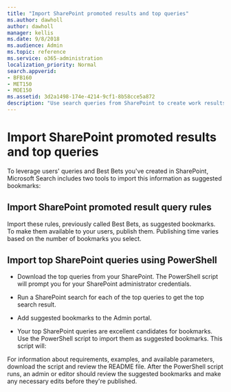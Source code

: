 ```yaml
---
title: "Import SharePoint promoted results and top queries"
ms.author: dawholl
author: dawholl
manager: kellis
ms.date: 9/8/2018
ms.audience: Admin
ms.topic: reference
ms.service: o365-administration
localization_priority: Normal
search.appverid:
- BFB160
- MET150
- MOE150
ms.assetid: 3d2a1498-174e-4214-9cf1-8b58cce5a872
description: "Use search queries from SharePoint to create work results for Microsoft Search"
---
```


# Import SharePoint promoted results and top queries

To leverage users' queries and Best Bets you've created in SharePoint, Microsoft Search includes two tools to import this information as suggested bookmarks: 
  
## Import SharePoint promoted result query rules

Import these rules, previously called Best Bets, as suggested bookmarks. To make them available to your users, publish them. Publishing time varies based on the number of bookmarks you select.
  
## Import top SharePoint queries using PowerShell

- Download the top queries from your SharePoint. The PowerShell script will prompt you for your SharePoint administrator credentials.
    
- Run a SharePoint search for each of the top queries to get the top search result.
    
- Add suggested bookmarks to the Admin portal.
    
- Your top SharePoint queries are excellent candidates for bookmarks. Use the PowerShell script to import them as suggested bookmarks. This script will:
    
For information about requirements, examples, and available parameters, download the script and review the README file. After the PowerShell script runs, an admin or editor should review the suggested bookmarks and make any necessary edits before they're published.

  

